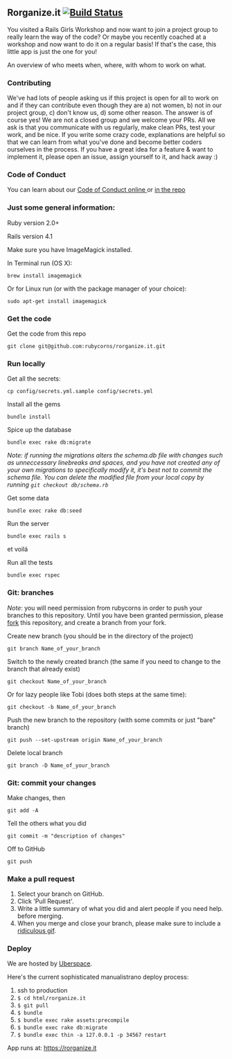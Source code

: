 
## Rorganize.it [![Build Status](https://travis-ci.org/rubycorns/rorganize.it.svg?branch=master)](https://travis-ci.org/rubycorns/rorganize.it)

You visited a Rails Girls Workshop and now want to join a project group to really learn the way of the code? Or maybe you recently coached at a workshop and now want to do it on a regular basis! If that's the case, this little app is just the one for you!

An overview of who meets when, where, with whom to work on what.

### Contributing

We've had lots of people asking us if this project is open for all to work on and if they can contribute
even though they are a) not women, b) not in our project group, c) don't know us, d) some other reason. The answer is of course yes! We are not a closed group and we welcome your PRs. All we ask is that you communicate with us regularly, make clean PRs, test your work, and be nice. If you write some crazy code, explanations are helpful so that we can learn
from what you've done and become better coders ourselves in the process. If you have a great idea for a feature & want to implement it, please open an issue, assign yourself to it, and hack away :)

### Code of Conduct

You can learn about our [Code of Conduct online ](https://rorganize.it/conduct) or [in the repo](https://github.com/rubycorns/rorganize.it/blob/master/CODE_OF_CONDUCT.md)

### Just some general information:

Ruby version 2.0+

Rails version 4.1

Make sure you have ImageMagick installed.

In Terminal run (OS&nbsp;X):

    brew install imagemagick

Or for Linux run (or with the package manager of your choice):

    sudo apt-get install imagemagick

### Get the code
Get the code from this repo

    git clone git@github.com:rubycorns/rorganize.it.git


### Run locally

Get all the secrets:

    cp config/secrets.yml.sample config/secrets.yml

Install all the gems

    bundle install

Spice up the database

    bundle exec rake db:migrate
*Note: if running the migrations alters the schema.db file with changes such as unneccessary linebreaks and spaces, and you have not created any of your own migrations to specifically modify it, it's best not to commit the schema file. You can delete the modified file from your local copy by running `git checkout db/schema.rb`*

Get some data

    bundle exec rake db:seed

Run the server

    bundle exec rails s

et voilá

Run all the tests

    bundle exec rspec


### Git: branches
*Note*: you will need permission from rubycorns in order to push your branches to this repository.
Until you have been granted permission, please [fork](https://help.github.com/articles/fork-a-repo/) this repository,
and create a branch from your fork.

Create new branch (you should be in the directory of the project)

    git branch Name_of_your_branch

Switch to the newly created branch (the same if you need to change to the branch that already exist)

    git checkout Name_of_your_branch

Or for lazy people like Tobi (does both steps at the same time):

    git checkout -b Name_of_your_branch

Push the new branch to the repository (with some commits or just "bare" branch)

    git push --set-upstream origin Name_of_your_branch

Delete local branch

    git branch -D Name_of_your_branch


### Git: commit your changes
Make changes, then

    git add -A

Tell the others what you did

    git commit -m "description of changes"

Off to GitHub

    git push

### Make a pull request
1. Select your branch on GitHub.
2. Click 'Pull Request'.
3. Write a little summary of what you did and alert people if you need help.
before merging.
4. When you merge and close your branch, please make sure to include a [ridiculous gif](https://github.com/rubycorns/RailsGirlsApp/pull/281#issuecomment-64454385).

### Deploy

We are hosted by [Uberspace](https://uberspace.de/).

Here's the current sophisticated manualistrano deploy process:

1. ssh to production
1. `$ cd html/rorganize.it`
1. `$ git pull`
1. `$ bundle`
1. `$ bundle exec rake assets:precompile`
1. `$ bundle exec rake db:migrate`
1. `$ bundle exec thin -a 127.0.0.1 -p 34567 restart`

App runs at: https://rorganize.it
